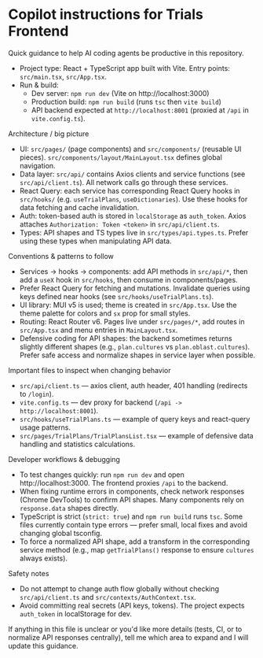 # Copilot instructions for Trials Frontend

Quick guidance to help AI coding agents be productive in this repository.

- Project type: React + TypeScript app built with Vite. Entry points: `src/main.tsx`, `src/App.tsx`.
- Run & build:
  - Dev server: `npm run dev` (Vite on http://localhost:3000)
  - Production build: `npm run build` (runs `tsc` then `vite build`)
  - API backend expected at `http://localhost:8001` (proxied at `/api` in `vite.config.ts`).

Architecture / big picture
- UI: `src/pages/` (page components) and `src/components/` (reusable UI pieces). `src/components/layout/MainLayout.tsx` defines global navigation.
- Data layer: `src/api/` contains Axios clients and service functions (see `src/api/client.ts`). All network calls go through these services.
- React Query: each service has corresponding React Query hooks in `src/hooks/` (e.g. `useTrialPlans`, `useDictionaries`). Use these hooks for data fetching and cache invalidation.
- Auth: token-based auth is stored in `localStorage` as `auth_token`. Axios attaches `Authorization: Token <token>` in `src/api/client.ts`.
- Types: API shapes and TS types live in `src/types/api.types.ts`. Prefer using these types when manipulating API data.

Conventions & patterns to follow
- Services -> hooks -> components: add API methods in `src/api/*`, then add a `useX` hook in `src/hooks`, then consume in components/pages.
- Prefer React Query for fetching and mutations. Invalidate queries using keys defined near hooks (see `src/hooks/useTrialPlans.ts`).
- UI library: MUI v5 is used; theme is created in `src/App.tsx`. Use the theme palette for colors and `sx` prop for small styles.
- Routing: React Router v6. Pages live under `src/pages/*`, add routes in `src/App.tsx` and menu entries in `MainLayout.tsx`.
- Defensive coding for API shapes: the backend sometimes returns slightly different shapes (e.g., `plan.cultures` vs `plan.oblast.cultures`). Prefer safe access and normalize shapes in service layer when possible.

Important files to inspect when changing behavior
- `src/api/client.ts` — axios client, auth header, 401 handling (redirects to `/login`).
- `vite.config.ts` — dev proxy for backend (`/api -> http://localhost:8001`).
- `src/hooks/useTrialPlans.ts` — example of query keys and react-query usage patterns.
- `src/pages/TrialPlans/TrialPlansList.tsx` — example of defensive data handling and statistics calculations.

Developer workflows & debugging
- To test changes quickly: run `npm run dev` and open http://localhost:3000. The frontend proxies `/api` to the backend.
- When fixing runtime errors in components, check network responses (Chrome DevTools) to confirm API shapes. Many components rely on `response.data` shapes directly.
- TypeScript is strict (`strict: true`) and `npm run build` runs `tsc`. Some files currently contain type errors — prefer small, local fixes and avoid changing global tsconfig.
- To force a normalized API shape, add a transform in the corresponding service method (e.g., map `getTrialPlans()` response to ensure `cultures` always exists).

Safety notes
- Do not attempt to change auth flow globally without checking `src/api/client.ts` and `src/contexts/AuthContext.tsx`.
- Avoid committing real secrets (API keys, tokens). The project expects `auth_token` in localStorage for dev.

If anything in this file is unclear or you'd like more details (tests, CI, or to normalize API responses centrally), tell me which area to expand and I will update this guidance.
